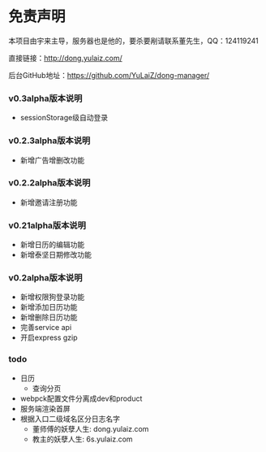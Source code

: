免责声明
====
  本项目由宇来主导，服务器也是他的，要杀要剐请联系董先生，QQ：124119241
  
  直接链接：<http://dong.yulaiz.com/>

  后台GitHub地址：<https://github.com/YuLaiZ/dong-manager/>

### v0.3alpha版本说明

- sessionStorage级自动登录

### v0.2.3alpha版本说明

- 新增广告增删改功能

### v0.2.2alpha版本说明

- 新增邀请注册功能

### v0.21alpha版本说明

- 新增日历的编辑功能
- 新增泰坚日期修改功能
  
### v0.2alpha版本说明

- 新增权限狗登录功能
- 新增添加日历功能
- 新增删除日历功能
- 完善service api
- 开启express gzip

### todo
+ 日历
  + 查询分页
+ webpck配置文件分离成dev和product
+ 服务端渲染首屏
+ 根据入口二级域名区分日志名字
  + 董师傅的妖孽人生: dong.yulaiz.com
  + 教主的妖孽人生: 6s.yulaiz.com
